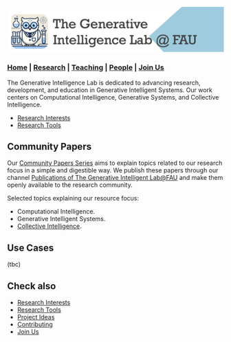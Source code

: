 ![GeniLab-banner](./images/genilab-banner.png)

### [Home](README.md) | [Research](RESEARCH.md) | [Teaching](TEACHING.md) | [People](PEOPLE.md) | [Join Us](JOINUS.md)

The Generative Intelligence Lab is dedicated to advancing research, development, and education in Generative Intelligent Systems. 
Our work centers on Computational Intelligence, Generative Systems, and Collective Intelligence. 

* [Research Interests](README.md#research-interests)
* [Research Tools](README.md#research-tools)



## Community Papers

Our [Community Papers Series](https://medium.com/generative-intelligence-lab/community-papers-series-ebacc91b47ea) aims to explain topics related to our research focus in a simple and digestible way. We publish these papers through our channel [Publications of The Generative Intelligent Lab@FAU](https://medium.com/generative-intelligence-lab) and make them openly available to the research community.

Selected topics explaining our resource focus:

* Computational Intelligence.
* Generative Intelligent Systems.
* [Collective Intelligence](https://medium.com/generative-intelligence-lab/collective-intelligence-concepts-and-research-opportunities-6130ef044114).
  

  
## Use Cases

(tbc)

## Check also
* [Research Interests](README.md#research-interests)
* [Research Tools](README.md#research-tools)
* [Project Ideas](CONTRIBUTING.md#project-ideas)
* [Contributing](CONTRIBUTING.md)
* [Join Us](JOINUS.md)



